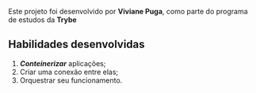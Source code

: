 Este projeto foi desenvolvido por **Viviane Puga**, como parte do programa de estudos da **Trybe**


## Habilidades desenvolvidas

1. **_Conteinerizar_** aplicações;
1. Criar uma conexão entre elas;
1. Orquestrar seu funcionamento.
